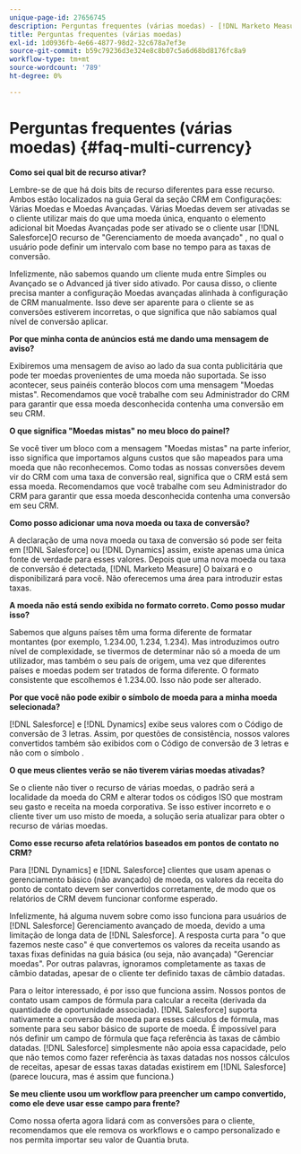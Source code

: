 ```yaml
---
unique-page-id: 27656745
description: Perguntas frequentes (várias moedas) - [!DNL Marketo Measure] - Documentação do produto
title: Perguntas frequentes (várias moedas)
exl-id: 1d0936fb-4e66-4877-98d2-32c678a7ef3e
source-git-commit: b59c79236d3e324e8c8b07c5a6d68bd8176fc8a9
workflow-type: tm+mt
source-wordcount: '789'
ht-degree: 0%

---
```


# Perguntas frequentes (várias moedas) {#faq-multi-currency}

**Como sei qual bit de recurso ativar?**

Lembre-se de que há dois bits de recurso diferentes para esse recurso. Ambos estão localizados na guia Geral da seção CRM em Configurações: Várias Moedas e Moedas Avançadas. Várias Moedas devem ser ativadas se o cliente utilizar mais do que uma moeda única, enquanto o elemento adicional bit Moedas Avançadas pode ser ativado se o cliente usar [!DNL Salesforce]O recurso de &quot;Gerenciamento de moeda avançado&quot; , no qual o usuário pode definir um intervalo com base no tempo para as taxas de conversão.

Infelizmente, não sabemos quando um cliente muda entre Simples ou Avançado se o Advanced já tiver sido ativado. Por causa disso, o cliente precisa manter a configuração Moedas avançadas alinhada à configuração de CRM manualmente. Isso deve ser aparente para o cliente se as conversões estiverem incorretas, o que significa que não sabíamos qual nível de conversão aplicar.

**Por que minha conta de anúncios está me dando uma mensagem de aviso?**

Exibiremos uma mensagem de aviso ao lado da sua conta publicitária que pode ter moedas provenientes de uma moeda não suportada. Se isso acontecer, seus painéis conterão blocos com uma mensagem &quot;Moedas mistas&quot;. Recomendamos que você trabalhe com seu Administrador do CRM para garantir que essa moeda desconhecida contenha uma conversão em seu CRM.

**O que significa &quot;Moedas mistas&quot; no meu bloco do painel?**

Se você tiver um bloco com a mensagem &quot;Moedas mistas&quot; na parte inferior, isso significa que importamos alguns custos que são mapeados para uma moeda que não reconhecemos. Como todas as nossas conversões devem vir do CRM com uma taxa de conversão real, significa que o CRM está sem essa moeda. Recomendamos que você trabalhe com seu Administrador do CRM para garantir que essa moeda desconhecida contenha uma conversão em seu CRM.

**Como posso adicionar uma nova moeda ou taxa de conversão?**

A declaração de uma nova moeda ou taxa de conversão só pode ser feita em [!DNL Salesforce] ou [!DNL Dynamics] assim, existe apenas uma única fonte de verdade para esses valores. Depois que uma nova moeda ou taxa de conversão é detectada, [!DNL Marketo Measure] O baixará e o disponibilizará para você. Não oferecemos uma área para introduzir estas taxas.

**A moeda não está sendo exibida no formato correto. Como posso mudar isso?**

Sabemos que alguns países têm uma forma diferente de formatar montantes (por exemplo, 1.234.00, 1.234, 1.234). Mas introduzimos outro nível de complexidade, se tivermos de determinar não só a moeda de um utilizador, mas também o seu país de origem, uma vez que diferentes países e moedas podem ser tratados de forma diferente. O formato consistente que escolhemos é 1.234.00. Isso não pode ser alterado.

**Por que você não pode exibir o símbolo de moeda para a minha moeda selecionada?**

[!DNL Salesforce] e [!DNL Dynamics] exibe seus valores com o Código de conversão de 3 letras. Assim, por questões de consistência, nossos valores convertidos também são exibidos com o Código de conversão de 3 letras e não com o símbolo .

**O que meus clientes verão se não tiverem várias moedas ativadas?**

Se o cliente não tiver o recurso de várias moedas, o padrão será a localidade da moeda do CRM e alterar todos os códigos ISO que mostram seu gasto e receita na moeda corporativa. Se isso estiver incorreto e o cliente tiver um uso misto de moeda, a solução seria atualizar para obter o recurso de várias moedas.

**Como esse recurso afeta relatórios baseados em pontos de contato no CRM?**

Para [!DNL Dynamics] e [!DNL Salesforce] clientes que usam apenas o gerenciamento básico (não avançado) de moeda, os valores da receita do ponto de contato devem ser convertidos corretamente, de modo que os relatórios de CRM devem funcionar conforme esperado.

Infelizmente, há alguma nuvem sobre como isso funciona para usuários de [!DNL Salesforce] Gerenciamento avançado de moeda, devido a uma limitação de longa data de [!DNL Salesforce]. A resposta curta para &quot;o que fazemos neste caso&quot; é que convertemos os valores da receita usando as taxas fixas definidas na guia básica (ou seja, não avançada) &quot;Gerenciar moedas&quot;. Por outras palavras, ignoramos completamente as taxas de câmbio datadas, apesar de o cliente ter definido taxas de câmbio datadas.

Para o leitor interessado, é por isso que funciona assim. Nossos pontos de contato usam campos de fórmula para calcular a receita (derivada da quantidade de oportunidade associada). [!DNL Salesforce] suporta nativamente a conversão de moeda para esses cálculos de fórmula, mas somente para seu sabor básico de suporte de moeda. É impossível para nós definir um campo de fórmula que faça referência às taxas de câmbio datadas. [!DNL Salesforce] simplesmente não apoia essa capacidade, pelo que não temos como fazer referência às taxas datadas nos nossos cálculos de receitas, apesar de essas taxas datadas existirem em [!DNL Salesforce] (parece loucura, mas é assim que funciona.)

**Se meu cliente usou um workflow para preencher um campo convertido, como ele deve usar esse campo para frente?**

Como nossa oferta agora lidará com as conversões para o cliente, recomendamos que ele remova os workflows e o campo personalizado e nos permita importar seu valor de Quantia bruta.
